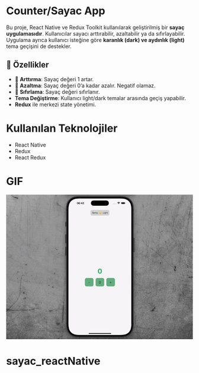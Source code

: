 # Counter/Sayac App

Bu proje, React Native ve Redux Toolkit kullanılarak geliştirilmiş bir **sayaç uygulamasıdır**. Kullanıcılar sayacı arttırabilir, azaltabilir ya da sıfırlayabilir. Uygulama ayrıca kullanıcı isteğine göre **karanlık (dark) ve aydınlık (light)** tema geçişini de destekler.

## 🚀 Özellikler

- 🔼 **Arttırma**: Sayaç değeri 1 artar.
- 🔽 **Azaltma**: Sayaç değeri 0’a kadar azalır. Negatif olamaz.
- 🔁 **Sıfırlama**: Sayaç değeri sıfırlanır.
- **Tema Değiştirme**: Kullanıcı light/dark temalar arasında geçiş yapabilir.
- **Redux** ile merkezi state yönetimi.

# Kullanılan Teknolojiler

- React Native
- Redux
- React Redux

# GIF

![](src/assets/ekran.gif)

# sayac_reactNative
